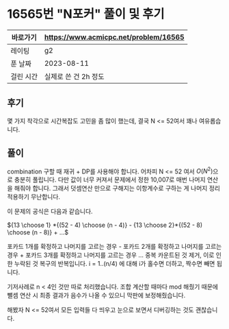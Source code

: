 # 16565번 "N포커" 풀이 및 후기

| 바로가기  | <https://www.acmicpc.net/problem/16565> |
|-------|-----------------------------------------|
| 레이팅   | g2                                      |
| 푼 날짜  | 2023-08-11                              |
| 걸린 시간 | 실제로 쓴 건 2h 정도                           |

## 후기

몇 가지 착각으로 시간복잡도 고민을 좀 많이 했는데, 결국 N <= 52여서 꽤나 여유롭습니다.

## 풀이

combination 구할 때 재귀 + DP를 사용해야 합니다.
어차피 N <= 52 여서 $O(N^2)$으로 충분히 풀립니다.
다만 값이 너무 커져서 문제에서 정한 10,007로 매번 나머지 연산을 해줘야 합니다.
그래서 덧셈연산 만으로 구해지는 이항계수로 구하는 게 나머지 정리 적용하기 무난합니다.

이 문제의 공식은 다음과 같습니다.

${13 \choose 1} *{(52 - 4) \choose (n - 4)} - {13 \choose 2}*{(52 - 8) \choose (n - 8)} + ...$

포카드 1개를 확정하고 나머지를 고르는 경우 - 포카드 2개를 확정하고 나머지를 고르는 경우 + 포카드 3개를 확정하고 나머지를 고르는 경우 ...
중복 카운트된 것 제거, 이로 인한 누락된 것 복구의 반복입니다.
i = 1..(n/4) 에 대해 i가 홀수면 더하고, 짝수면 빼면 됩니다.

기저사례로 n < 4인 것만 따로 처리했습니다.
조합 계산할 때마다 mod 해줬기 때문에 뺄셈 연산 시 최종 결과가 음수가 나올 수 있으니 막판에 보정해줬습니다.

해봤자 N <= 52여서 모든 입력들 다 띄우고 눈으로 보면서 디버깅하는 것도 괜찮습니다.
